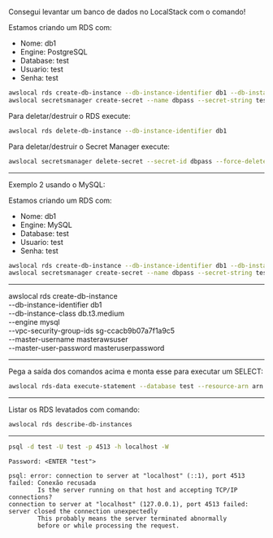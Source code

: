 Consegui levantar um banco de dados no LocalStack com o comando!

Estamos criando um RDS com:
- Nome: db1
- Engine: PostgreSQL
- Database: test
- Usuario: test
- Senha: test
  
```bash
awslocal rds create-db-instance --db-instance-identifier db1 --db-instance-class c1 --engine postgres
awslocal secretsmanager create-secret --name dbpass --secret-string test
```


Para deletar/destruir o RDS execute:
```bash
awslocal rds delete-db-instance --db-instance-identifier db1
```

Para deletar/destruir o Secret Manager execute:
```bash
awslocal secretsmanager delete-secret --secret-id dbpass --force-delete-without-recovery
```
---

Exemplo 2 usando o MySQL:

Estamos criando um RDS com:
- Nome: db1
- Engine: MySQL
- Database: test
- Usuario: test
- Senha: test

```bash
awslocal rds create-db-instance --db-instance-identifier db1 --db-instance-class c1 --engine mysql
awslocal secretsmanager create-secret --name dbpass --secret-string test
```

---

awslocal rds create-db-instance \
    --db-instance-identifier db1 \
    --db-instance-class db.t3.medium \
    --engine mysql \
    --vpc-security-group-ids sg-ccacb9b07a7f1a9c5 \
    --master-username masterawsuser \
    --master-user-password masteruserpassword

---

Pega a saída dos comandos acima e monta esse para executar um SELECT:

```bash
awslocal rds-data execute-statement --database test --resource-arn arn:aws:rds:us-east-1:000000000000:db:db1 --secret-arn arn:aws:secretsmanager:us-east-1:000000000000:secret:dbpass-9727f2 --sql 'SELECT 123'
```

---

Listar os RDS levatados com comando:
```bash
awslocal rds describe-db-instances
```

---

```bash
psql -d test -U test -p 4513 -h localhost -W
```

```
Password: <ENTER "test">

psql: error: connection to server at "localhost" (::1), port 4513 failed: Conexão recusada
        Is the server running on that host and accepting TCP/IP connections?
connection to server at "localhost" (127.0.0.1), port 4513 failed: server closed the connection unexpectedly
        This probably means the server terminated abnormally
        before or while processing the request.
```